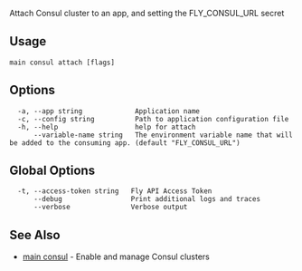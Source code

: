 Attach Consul cluster to an app, and setting the FLY_CONSUL_URL secret

## Usage
~~~
main consul attach [flags]
~~~

## Options

~~~
  -a, --app string             Application name
  -c, --config string          Path to application configuration file
  -h, --help                   help for attach
      --variable-name string   The environment variable name that will be added to the consuming app. (default "FLY_CONSUL_URL")
~~~

## Global Options

~~~
  -t, --access-token string   Fly API Access Token
      --debug                 Print additional logs and traces
      --verbose               Verbose output
~~~

## See Also

* [main consul](/docs/flyctl/main-consul/)	 - Enable and manage Consul clusters

